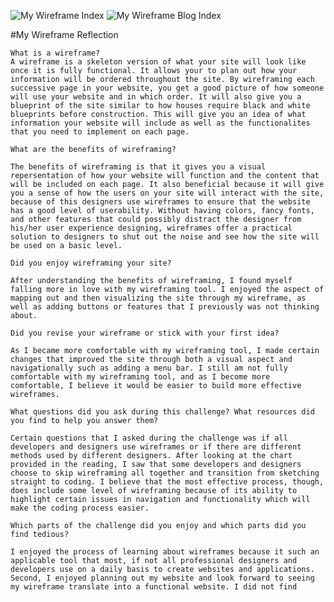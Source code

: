 ![My Wireframe Index](wireframe-index.png)
![My Wireframe Blog Index](wireframe-blog-index.png)

#My Wireframe Reflection

    What is a wireframe?
    A wireframe is a skeleton version of what your site will look like once it is fully functional. It allows your to plan out how your information will be ordered throughout the site. By wireframing each successive page in your website, you get a good picture of how someone will use your website and in which order. It will also give you a blueprint of the site similar to how houses require black and white blueprints before construction. This will give you an idea of what information your website will include as well as the functionalites that you need to implement on each page.

    What are the benefits of wireframing?

    The benefits of wireframing is that it gives you a visual repersentation of how your website will function and the content that will be included on each page. It also beneficial because it will give you a sense of how the users on your site will interact with the site, because of this designers use wireframes to ensure that the website has a good level of userability. Without having colors, fancy fonts, and other features that could possibly distract the designer from his/her user experience designing, wireframes offer a practical solution to designers to shut out the noise and see how the site will be used on a basic level.

    Did you enjoy wireframing your site?

    After understanding the benefits of wireframing, I found myself falling more in love with my wireframing tool. I enjoyed the aspect of mapping out and then visualizing the site through my wireframe, as well as adding buttons or features that I previously was not thinking about.

    Did you revise your wireframe or stick with your first idea?

    As I became more comfortable with my wireframing tool, I made certain changes that improved the site through both a visual aspect and navigationally such as adding a menu bar. I still am not fully comfortable with my wireframing tool, and as I become more comfortable, I believe it would be easier to build more effective wireframes.

    What questions did you ask during this challenge? What resources did you find to help you answer them?

    Certain questions that I asked during the challenge was if all developers and designers use wireframes or if there are different methods used by different designers. After looking at the chart provided in the reading, I saw that some developers and designers choose to skip wireframing all together and transition from sketching straight to coding. I believe that the most effective process, though, does include some level of wireframing because of its ability to highlight certain issues in navigation and functionality which will make the coding process easier.

    Which parts of the challenge did you enjoy and which parts did you find tedious?

    I enjoyed the process of learning about wireframes because it such an applicable tool that most, if not all professional designers and developers use on a daily basis to create websites and applications. Second, I enjoyed planning out my website and look forward to seeing my wireframe translate into a functional website. I did not find